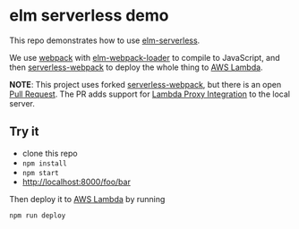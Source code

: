 elm serverless demo
===================

This repo demonstrates how to use [elm-serverless][].

We use [webpack][] with [elm-webpack-loader][] to compile to JavaScript, and then [serverless-webpack][] to deploy the whole thing to [AWS Lambda][].

__NOTE__: This project uses forked [serverless-webpack][], but there is an open [Pull Request](https://github.com/elastic-coders/serverless-webpack/pull/82). The PR adds support for [Lambda Proxy Integration][] to the local server.

## Try it

* clone this repo
* `npm install`
* `npm start`
* [http://localhost:8000/foo/bar](http://localhost:8000/foo/bar)

Then deploy it to [AWS Lambda][] by running

```shell
npm run deploy
```

[AWS Lambda]:https://aws.amazon.com/lambda
[elm-serverless]:https://github.com/ktonon/elm-serverless
[elm-webpack-loader]:https://github.com/elm-community/elm-webpack-loader
[Lambda Proxy Integration]:http://docs.aws.amazon.com/apigateway/latest/developerguide/api-gateway-create-api-as-simple-proxy-for-lambda.html#api-gateway-create-api-as-simple-proxy-for-lambda-build
[serverless-webpack]:https://github.com/elastic-coders/serverless-webpack
[webpack]:https://webpack.github.io/
